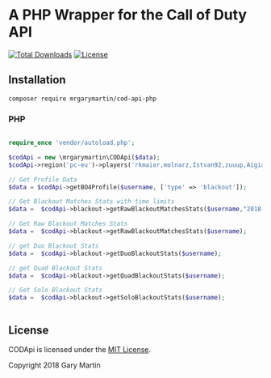 # A PHP Wrapper for the Call of Duty API
[![Total Downloads](https://poser.pugx.org/rkmaier/pubgapi/downloads)](https://packagist.org/packages/rkmaier/pubgapi)
[![License](https://poser.pugx.org/rkmaier/pubgapi/license)](https://packagist.org/packages/rkmaier/pubgapi)

## Installation 

` composer require mrgarymartin/cod-api-php `


### PHP

```php

require_once 'vendor/autoload.php'; 

$codApi = new \mrgarymartin\CODApi($data); 
$codApi->region('pc-eu')->players('rkmaier,molnarz,Istvan92,zuuup,Aigialeusz')->get());

// Get Profile Data
$data = $codApi->getBO4Profile($username, ['type' => 'blackout']);

// Get Blackout Matches Stats with time limits
$data =  $codApi->blackout->getRawBlackoutMatchesStats($username,"2018-12-10","2018-12-11");

// Get Raw Blackout Matches Stats
$data =  $codApi->blackout->getRawBlackoutMatchesStats($username);

// get Duo Blackout Stats
$data =  $codApi->blackout->getDuoBlackoutStats($username);

// get Quad Blackout Stats
$data =  $codApi->blackout->getQuadBlackoutStats($username);

// Get Solo Blackout Stats
$data =  $codApi->blackout->getSoloBlackoutStats($username);



```


## License

CODApi is licensed under the [MIT License](http://opensource.org/licenses/MIT).

Copyright 2018 Gary Martin
